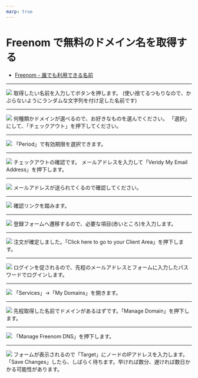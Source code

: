 ```yaml
---
marp: true
---
```

<!-- paginate: true -->

# Freenom で無料のドメイン名を取得する

- [Freenom \- 誰でも利用できる名前](https://www.freenom.com/ja/index.html)

---

![](./freenom/freenom-01.png)
取得したい名前を入力してボタンを押します。
(使い捨てるつもりなので、かぶらないようにランダムな文字列を付け足した名前です)

---

![](./freenom/freenom-02.png)
何種類かドメインが選べるので、お好きなものを選んでください。
「選択」にして、「チェックアウト」を押下してください。

---

![](./freenom/freenom-03.png)
「Period」で有効期限を選択できます。

---

![](./freenom/freenom-04.png)
チェックアウトの確認です。
メールアドレスを入力して「Veridy My Email Address」を押下します。

---

![](./freenom/freenom-05.png)
メールアドレスが送られてくるので確認してください。

---

![](./freenom/freenom-06.png)
確認リンクを踏みます。

---

![](./freenom/freenom-07.png)
登録フォームへ遷移するので、必要な項目(赤いところ)を入力します。

---

![](./freenom/freenom-08.png)
注文が確定しました。「Click here to go to your Client Area」を押下します。

---

![](./freenom/freenom-09.png)
ログインを促されるので、先程のメールアドレスとフォームに入力したパスワードでログインします。

---

![](./freenom/freenom-10.png)
「Services」->「My Domains」を開きます。

---

![](./freenom/freenom-11.png)
先程取得した名前でドメインがあるはずです。「Manage Domain」を押下します。

---

![](./freenom/freenom-12.png)
「Manage Freenom DNS」を押下します。

---

![](./freenom/freenom-13.png)
フォームが表示されるので「Target」にノードのIPアドレスを入力します。
「Save Changes」したら、しばらく待ちます。早ければ数分、遅ければ数日かかる可能性があります。
